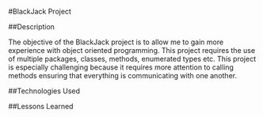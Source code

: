 #BlackJack Project


##Description

The objective of the BlackJack project is to allow me to 
gain more experience with object oriented programming. 
This project requires the use of multiple packages, classes, 
methods, enumerated types etc. This project is especially challenging because it requires more attention to calling methods ensuring that everything is communicating with one another. 



##Technologies Used





##Lessons Learned